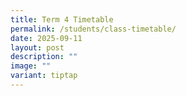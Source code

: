 ```yaml
---
title: Term 4 Timetable
permalink: /students/class-timetable/
date: 2025-09-11
layout: post
description: ""
image: ""
variant: tiptap
---
```

<p></p>